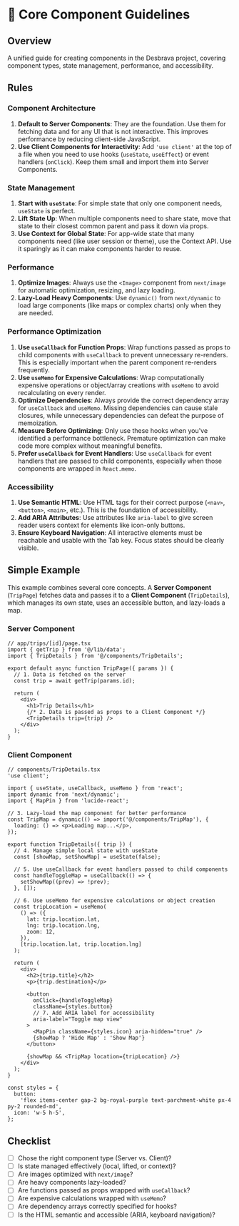 # 🧩 Core Component Guidelines

## Overview

A unified guide for creating components in the Desbrava project, covering component types, state management, performance, and accessibility.

## Rules

### Component Architecture

1.  **Default to Server Components**: They are the foundation. Use them for fetching data and for any UI that is not interactive. This improves performance by reducing client-side JavaScript.
2.  **Use Client Components for Interactivity**: Add `'use client'` at the top of a file when you need to use hooks (`useState`, `useEffect`) or event handlers (`onClick`). Keep them small and import them into Server Components.

### State Management

1.  **Start with `useState`**: For simple state that only one component needs, `useState` is perfect.
2.  **Lift State Up**: When multiple components need to share state, move that state to their closest common parent and pass it down via props.
3.  **Use Context for Global State**: For app-wide state that many components need (like user session or theme), use the Context API. Use it sparingly as it can make components harder to reuse.

### Performance

1.  **Optimize Images**: Always use the `<Image>` component from `next/image` for automatic optimization, resizing, and lazy loading.
2.  **Lazy-Load Heavy Components**: Use `dynamic()` from `next/dynamic` to load large components (like maps or complex charts) only when they are needed.

### Performance Optimization

1.  **Use `useCallback` for Function Props**: Wrap functions passed as props to child components with `useCallback` to prevent unnecessary re-renders. This is especially important when the parent component re-renders frequently.
2.  **Use `useMemo` for Expensive Calculations**: Wrap computationally expensive operations or object/array creations with `useMemo` to avoid recalculating on every render.
3.  **Optimize Dependencies**: Always provide the correct dependency array for `useCallback` and `useMemo`. Missing dependencies can cause stale closures, while unnecessary dependencies can defeat the purpose of memoization.
4.  **Measure Before Optimizing**: Only use these hooks when you've identified a performance bottleneck. Premature optimization can make code more complex without meaningful benefits.
5.  **Prefer `useCallback` for Event Handlers**: Use `useCallback` for event handlers that are passed to child components, especially when those components are wrapped in `React.memo`.

### Accessibility

1.  **Use Semantic HTML**: Use HTML tags for their correct purpose (`<nav>`, `<button>`, `<main>`, etc.). This is the foundation of accessibility.
2.  **Add ARIA Attributes**: Use attributes like `aria-label` to give screen reader users context for elements like icon-only buttons.
3.  **Ensure Keyboard Navigation**: All interactive elements must be reachable and usable with the Tab key. Focus states should be clearly visible.

## Simple Example

This example combines several core concepts. A **Server Component** (`TripPage`) fetches data and passes it to a **Client Component** (`TripDetails`), which manages its own state, uses an accessible button, and lazy-loads a map.

### Server Component

```tsx
// app/trips/[id]/page.tsx
import { getTrip } from '@/lib/data';
import { TripDetails } from '@/components/TripDetails';

export default async function TripPage({ params }) {
  // 1. Data is fetched on the server
  const trip = await getTrip(params.id);

  return (
    <div>
      <h1>Trip Details</h1>
      {/* 2. Data is passed as props to a Client Component */}
      <TripDetails trip={trip} />
    </div>
  );
}
```

### Client Component

```tsx
// components/TripDetails.tsx
'use client';

import { useState, useCallback, useMemo } from 'react';
import dynamic from 'next/dynamic';
import { MapPin } from 'lucide-react';

// 3. Lazy-load the map component for better performance
const TripMap = dynamic(() => import('@/components/TripMap'), {
  loading: () => <p>Loading map...</p>,
});

export function TripDetails({ trip }) {
  // 4. Manage simple local state with useState
  const [showMap, setShowMap] = useState(false);

  // 5. Use useCallback for event handlers passed to child components
  const handleToggleMap = useCallback(() => {
    setShowMap((prev) => !prev);
  }, []);

  // 6. Use useMemo for expensive calculations or object creation
  const tripLocation = useMemo(
    () => ({
      lat: trip.location.lat,
      lng: trip.location.lng,
      zoom: 12,
    }),
    [trip.location.lat, trip.location.lng]
  );

  return (
    <div>
      <h2>{trip.title}</h2>
      <p>{trip.destination}</p>

      <button
        onClick={handleToggleMap}
        className={styles.button}
        // 7. Add ARIA label for accessibility
        aria-label="Toggle map view"
      >
        <MapPin className={styles.icon} aria-hidden="true" />
        {showMap ? 'Hide Map' : 'Show Map'}
      </button>

      {showMap && <TripMap location={tripLocation} />}
    </div>
  );
}

const styles = {
  button:
    'flex items-center gap-2 bg-royal-purple text-parchment-white px-4 py-2 rounded-md',
  icon: 'w-5 h-5',
};
```

## Checklist

- [ ] Chose the right component type (Server vs. Client)?
- [ ] Is state managed effectively (local, lifted, or context)?
- [ ] Are images optimized with `next/image`?
- [ ] Are heavy components lazy-loaded?
- [ ] Are functions passed as props wrapped with `useCallback`?
- [ ] Are expensive calculations wrapped with `useMemo`?
- [ ] Are dependency arrays correctly specified for hooks?
- [ ] Is the HTML semantic and accessible (ARIA, keyboard navigation)?
